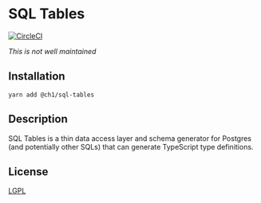 SQL Tables
==========

[![CircleCI](https://circleci.com/gh/bennett000/ch1-sql-tables.svg?style=svg)](https://circleci.com/gh/bennett000/ch1-sql-tables)


_This is not well maintained_

## Installation

`yarn add @ch1/sql-tables`

## Description

SQL Tables is a thin data access layer and schema generator for Postgres (and potentially other SQLs) that can generate TypeScript type definitions.

## License

[LGPL](./LICENSE 'Lesser GNU Public License')
